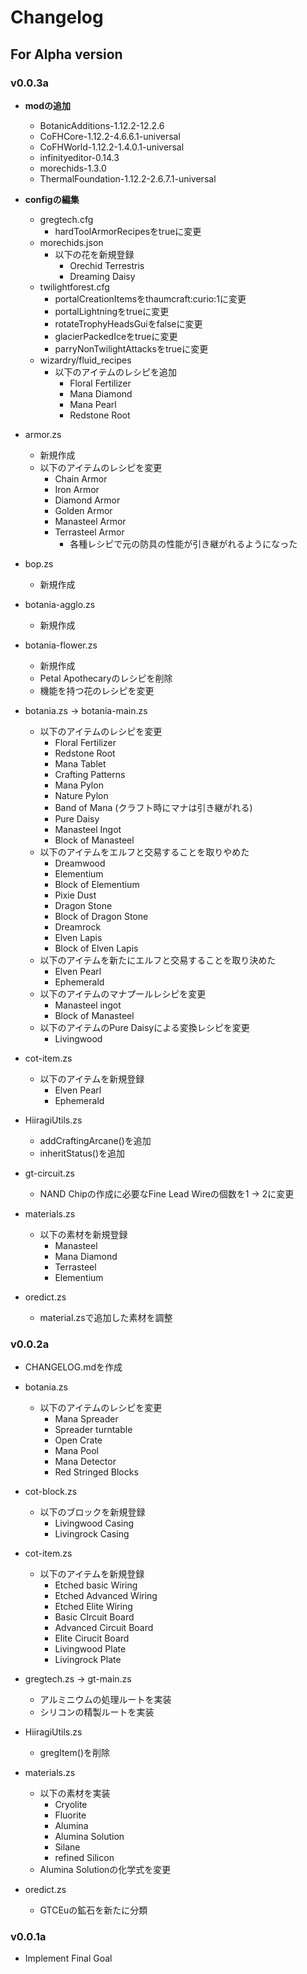 # Changelog

## For Alpha version

### **v0.0.3a**

* **modの追加**
  * BotanicAdditions-1.12.2-12.2.6
  * CoFHCore-1.12.2-4.6.6.1-universal
  * CoFHWorld-1.12.2-1.4.0.1-universal
  * infinityeditor-0.14.3
  * morechids-1.3.0
  * ThermalFoundation-1.12.2-2.6.7.1-universal

* **configの編集**
  * gregtech.cfg
    * hardToolArmorRecipesをtrueに変更
  * morechids.json
    * 以下の花を新規登録
      * Orechid Terrestris
      * Dreaming Daisy
  * twilightforest.cfg
    * portalCreationItemsをthaumcraft:curio:1に変更
    * portalLightningをtrueに変更
    * rotateTrophyHeadsGuiをfalseに変更
    * glacierPackedIceをtrueに変更
    * parryNonTwilightAttacksをtrueに変更
  * wizardry/fluid_recipes
    * 以下のアイテムのレシピを追加
      * Floral Fertilizer
      * Mana Diamond
      * Mana Pearl
      * Redstone Root

* armor.zs
  * 新規作成
  * 以下のアイテムのレシピを変更
    * Chain Armor
    * Iron Armor
    * Diamond Armor
    * Golden Armor
    * Manasteel Armor
    * Terrasteel Armor
      * 各種レシピで元の防具の性能が引き継がれるようになった

* bop.zs
  * 新規作成

* botania-agglo.zs
  * 新規作成

* botania-flower.zs
  * 新規作成
  * Petal Apothecaryのレシピを削除
  * 機能を持つ花のレシピを変更

* botania.zs -> botania-main.zs
  * 以下のアイテムのレシピを変更
    * Floral Fertilizer
    * Redstone Root
    * Mana Tablet
    * Crafting Patterns
    * Mana Pylon
    * Nature Pylon
    * Band of Mana (クラフト時にマナは引き継がれる)
    * Pure Daisy
    * Manasteel Ingot
    * Block of Manasteel
  * 以下のアイテムをエルフと交易することを取りやめた
    * Dreamwood
    * Elementium
    * Block of Elementium
    * Pixie Dust
    * Dragon Stone
    * Block of Dragon Stone
    * Dreamrock
    * Elven Lapis
    * Block of Elven Lapis
  * 以下のアイテムを新たにエルフと交易することを取り決めた
    * Elven Pearl
    * Ephemerald
  * 以下のアイテムのマナプールレシピを変更
    * Manasteel ingot
    * Block of Manasteel
  * 以下のアイテムのPure Daisyによる変換レシピを変更
    * Livingwood

* cot-item.zs
  * 以下のアイテムを新規登録
    * Elven Pearl
    * Ephemerald

* HiiragiUtils.zs
  * addCraftingArcane()を追加
  * inheritStatus()を追加

* gt-circuit.zs
  * NAND Chipの作成に必要なFine Lead Wireの個数を1 -> 2に変更

* materials.zs
  * 以下の素材を新規登録
    * Manasteel
    * Mana Diamond
    * Terrasteel
    * Elementium

* oredict.zs
  * material.zsで追加した素材を調整

### **v0.0.2a**

* CHANGELOG.mdを作成

* botania.zs
  * 以下のアイテムのレシピを変更
    * Mana Spreader
    * Spreader turntable
    * Open Crate
    * Mana Pool
    * Mana Detector
    * Red Stringed Blocks

* cot-block.zs
  * 以下のブロックを新規登録
    * Livingwood Casing
    * Livingrock Casing

* cot-item.zs
  * 以下のアイテムを新規登録
    * Etched basic Wiring
    * Etched Advanced Wiring
    * Etched Elite Wiring
    * Basic CIrcuit Board
    * Advanced Circuit Board
    * Elite Cirucit Board
    * Livingwood Plate
    * Livingrock Plate

* gregtech.zs -> gt-main.zs
  * アルミニウムの処理ルートを実装
  * シリコンの精製ルートを実装

* HiiragiUtils.zs
  * gregItem()を削除

* materials.zs
  * 以下の素材を実装
    * Cryolite
    * Fluorite
    * Alumina
    * Alumina Solution
    * Silane
    * refined Silicon
  * Alumina Solutionの化学式を変更

* oredict.zs
  * GTCEuの鉱石を新たに分類

### v0.0.1a

* Implement Final Goal
